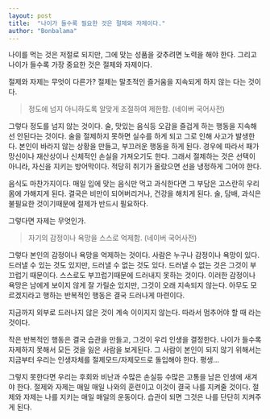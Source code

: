 ```yaml
---
layout: post
title:  "나이가 들수록 필요한 것은 절제와 자제이다."
author: "Bonbalama" 
---
```


나이를 먹는 것은 저절로 되지만, 그에 맞는 성품을 갖추려면 노력을 해야 한다. 그리고 나이가 들수록 가장 중요한 것은 절제와 자제이다. 

절제와 자제는 무엇이 다른가? 절제는 말초적인 즐거움을 지속되게 하지 않는 다는 것이다. 

> 정도에 넘지 아니하도록 알맞게 조절하여 제한함. (네이버 국어사전)

그렇다 정도를 넘지 않는 것이다. 술, 맛있는 음식등 오감을 즐겁게 하는 행동을 지속해선 안된다는 것이다. 술을 절제하지 못하면 실수를 하게 되고 그로 인해 사고가 발생한다. 본인이 바라지 않는 상황을 만들고,  부끄러운 행동을 하게 된다. 경우에 따라서 패가망신이나 재산상이나 신체적인 손실을 가져오기도 한다. 그래서 절제하는 것은 선택이 아니라, 자신을 지키는 방어막이다. 적당히 취기가 올랐으면 선을 냉정하게 그어야 한다. 

음식도 마찬가지이다. 매일 입에 맞는 음식만 먹고 과식한다면 그 부담은 고스란히 우리몸에 가해지게 된다. 결국은 비만이 되어버리거나, 건강을 해치게 된다. 술, 담배, 과식은 불필요한 것이기때문에 절제가 반드시 필요하다. 

그렇다면 자제는 무엇인가.

> 자기의 감정이나 욕망을 스스로 억제함. (네이버 국어사전)

그렇다 본인의 감정이나 욕망을 억제하는 것이다. 사람은 누구나 감정이나 욕망이 있다. 드러낼 수 있는 것도 있지만, 드러낼 수 없는 것도 있다. 드러낼 수 없는 것은 그것이 부끄럽기 때문이다. 스스로도 부끄럽기때문에 드러내지 못하는 것이다. 이러한 감정이나 욕망은 남에게 보이지 않게 잘 가릴순 있지만, 그것이 오래 지속되지 않는다. 아무도 모르겠지라고 행하는 반복적인 행동은 결국 드러나게 마련이다. 

지금까지 외부로 드러나지 않은 것이 계속 이이지지 않는다. 따라서 멈추어야 할 때 라는 것이다. 

작은 반복적인 행동은 결국 습관을 만들고, 그것이 우리 인생을 결정한다. 나이가 들수록 자제하지 못해서 모든 것을 잃은 사람을 보게된다. 그 사람이 본인이 되지 않기 위해서는 지금부터 우리는 인생자체를 절제모드/자제모드로 돌입해야 한다. 평생...

그렇지 못한다면 우리는 후회와 비난과 수많은 손실등 수많은 고통을 남은 인생에 새겨야 한다. 절제와 자제는 매일 매일 나와의 훈련이고 이것이 결국 나를 지켜줄 것이다. 절제와 자제는 나를 지키는 매일 매일의 운동이다. 습관이 되면 그것은 나를 단단히 지켜주게 된다.





